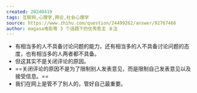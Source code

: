 ```yaml
---
created: 20240419
tags: 互联网,心理学,舆论,社会心理学
source: https://www.zhihu.com/question/24499262/answer/92767466
author: magasa电影等 3 个话题下的优秀答主 关注
---
```

- 有相当多的人不具备讨论问题的能力，还有相当多的人不具备讨论问题的态度，也有相当多的人两者都不具备。
- 但这其实不是关闭评论的原因。
- ==关闭评论的原因不是为了限制别人发表意见，而是限制自己发表意见以及接受信息。==
- 我们在网上是管不了别人的，管好自己最重要。